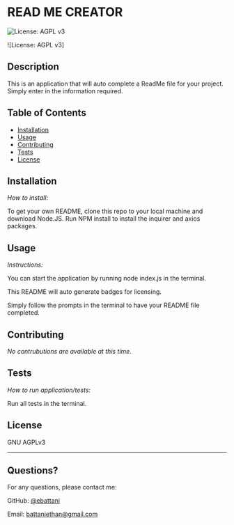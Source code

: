 # READ ME CREATOR

  ![License: AGPL v3](https://img.shields.io/badge/License-AGPL_v3-blue.svg)

  ![License: AGPL v3]
    
  ## Description 

  This is an application that will auto complete a ReadMe file for your project. Simply enter in the information required.

  ## Table of Contents
  * [Installation](#installation)
  * [Usage](#usage)
  * [Contributing](#contributing)
  * [Tests](#tests)
  * [License](#license)
    
  ## Installation
    
  *How to install:*
    
  To get your own README, clone this repo to your local machine and download Node.JS. Run NPM install to install the inquirer and axios packages. 


    
  ## Usage 
    
  *Instructions:*
    
  You can start the application by running node index.js in the terminal.

  This README will auto generate badges for licensing.

  Simply follow the prompts in the terminal to have your README file completed.
    
  ## Contributing
    
  *No contrubutions are available at this time.*

    
  ## Tests
    
  *How to run application/tests:*
    
  Run all tests in the terminal. 
    
  ## License
    
  GNU AGPLv3
  
  ---
    
  ## Questions?
  For any questions, please contact me:
   
  GitHub: [@ebattani](https://api.github.com/users/ebattani)

  Email: battaniethan@gmail.com

  
